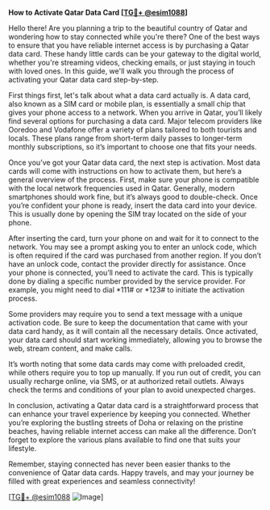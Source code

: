**How to Activate Qatar Data Card [[TG💪+ @esim1088](https://t.me/s/esim1088)]**

Hello there! Are you planning a trip to the beautiful country of Qatar and wondering how to stay connected while you're there? One of the best ways to ensure that you have reliable internet access is by purchasing a Qatar data card. These handy little cards can be your gateway to the digital world, whether you're streaming videos, checking emails, or just staying in touch with loved ones. In this guide, we'll walk you through the process of activating your Qatar data card step-by-step.

First things first, let's talk about what a data card actually is. A data card, also known as a SIM card or mobile plan, is essentially a small chip that gives your phone access to a network. When you arrive in Qatar, you’ll likely find several options for purchasing a data card. Major telecom providers like Ooredoo and Vodafone offer a variety of plans tailored to both tourists and locals. These plans range from short-term daily passes to longer-term monthly subscriptions, so it’s important to choose one that fits your needs.

Once you’ve got your Qatar data card, the next step is activation. Most data cards will come with instructions on how to activate them, but here’s a general overview of the process. First, make sure your phone is compatible with the local network frequencies used in Qatar. Generally, modern smartphones should work fine, but it’s always good to double-check. Once you’re confident your phone is ready, insert the data card into your device. This is usually done by opening the SIM tray located on the side of your phone.

After inserting the card, turn your phone on and wait for it to connect to the network. You may see a prompt asking you to enter an unlock code, which is often required if the card was purchased from another region. If you don’t have an unlock code, contact the provider directly for assistance. Once your phone is connected, you’ll need to activate the card. This is typically done by dialing a specific number provided by the service provider. For example, you might need to dial *111# or *123# to initiate the activation process.

Some providers may require you to send a text message with a unique activation code. Be sure to keep the documentation that came with your data card handy, as it will contain all the necessary details. Once activated, your data card should start working immediately, allowing you to browse the web, stream content, and make calls.

It’s worth noting that some data cards may come with preloaded credit, while others require you to top up manually. If you run out of credit, you can usually recharge online, via SMS, or at authorized retail outlets. Always check the terms and conditions of your plan to avoid unexpected charges.

In conclusion, activating a Qatar data card is a straightforward process that can enhance your travel experience by keeping you connected. Whether you’re exploring the bustling streets of Doha or relaxing on the pristine beaches, having reliable internet access can make all the difference. Don’t forget to explore the various plans available to find one that suits your lifestyle. 

Remember, staying connected has never been easier thanks to the convenience of Qatar data cards. Happy travels, and may your journey be filled with great experiences and seamless connectivity! 

[[TG💪+ @esim1088](https://t.me/s/esim1088) ![Image](https://i.postimg.cc/Y0z9fWf4/image.png)]